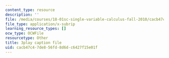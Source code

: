 ```yaml
---
content_type: resource
description: ''
file: /media/courses/18-01sc-single-variable-calculus-fall-2010/cacb47c47de856fd8d6dc6427f15e01f_9v25gg2qJYE.vtt
file_type: application/x-subrip
learning_resource_types: []
ocw_type: OCWFile
resourcetype: Other
title: 3play caption file
uid: cacb47c4-7de8-56fd-8d6d-c6427f15e01f
---
```

